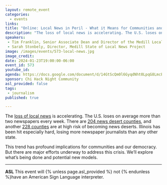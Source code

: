 ```yaml
---
layout: remote_event
categories:
  - events
links: 
title: "Online: Local News in Peril - What it Means for Communities and What’s Being Done"
description: "The loss of local news is accelerating. The U.S. loses on average more than two newspapers every week. There are 204 news desert counties, and another 228 counties are at high risk of becoming news deserts. Illinois has been hit especially hard, losing more newspaper journalists than any other state. This trend has profound implications for communities and our democracy. But there are major efforts underway to address this crisis. We’ll explore what’s being done and potential new models."
speakers:
 - Tim Franklin, Senior Associate Dean and Director of the Medill Local News Initiative, Medill School, Northwestern University
 - Sarah Stonbely, Director, Medill State of Local News Project
image: /images/events/573-local-news.jpg
image_credit:
date: 2024-01-23T19:00:00-06:00
event_id: 573
youtube_id: 
agenda: https://docs.google.com/document/d/14GtScQm0l6GyqdNht0LpqG8LmcEF7i3COjNJ06PaTj8/edit#
sponsor: Chi Hack Night Community
asl_provided: false
tags: 
 - journalism
published: true

---
```


The [loss of local news](https://localnewsinitiative.northwestern.edu/projects/state-of-local-news/2023/report/) is accelerating. The U.S. loses on average more than two newspapers every week. There are [204 news desert counties](https://localnewsinitiative.northwestern.edu/projects/state-of-local-news/explore/#/localnewslandscape), and another [228 counties](https://localnewsinitiative.northwestern.edu/projects/state-of-local-news/explore/#/watchlist) are at high risk of becoming news deserts. Illinois has been hit especially hard, losing more newspaper journalists than any other state.

This trend has profound implications for communities and our democracy. But there are major efforts underway to address this crisis. We’ll explore what’s being done and potential new models.

---

**ASL** This event will {% unless page.asl_provided %} not {% endunless %}have an American Sign Language interpreter.
